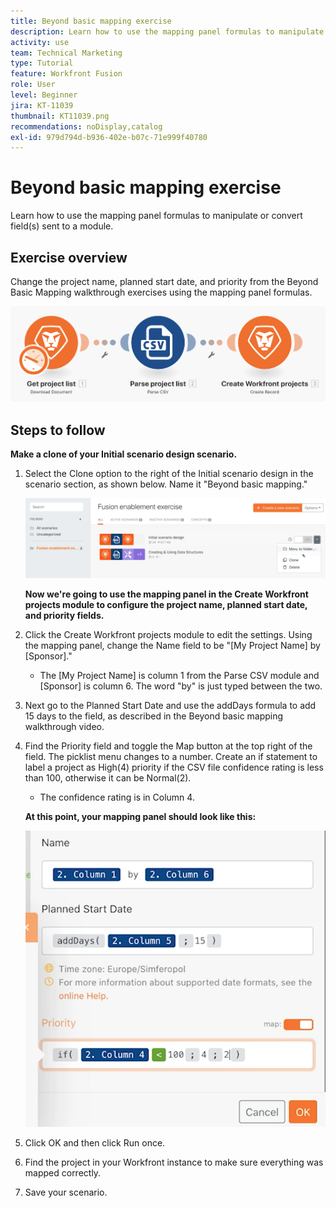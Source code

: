 ```yaml
---
title: Beyond basic mapping exercise
description: Learn how to use the mapping panel formulas to manipulate or convert field(s) sent to a module.
activity: use
team: Technical Marketing
type: Tutorial
feature: Workfront Fusion
role: User
level: Beginner
jira: KT-11039
thumbnail: KT11039.png
recommendations: noDisplay,catalog
exl-id: 979d794d-b936-402e-b07c-71e999f40780
---
```

# Beyond basic mapping exercise

Learn how to use the mapping panel formulas to manipulate or convert field(s) sent to a module.

## Exercise overview

Change the project name, planned start date, and priority from the Beyond Basic Mapping walkthrough exercises using the mapping panel formulas.

   ![Beyond Basic Mapping Image 1](../12-exercises/assets/beyond-basic-mapping-walkthrough-1.png)

## Steps to follow

   **Make a clone of your Initial scenario design scenario.**

1. Select the Clone option to the right of the Initial scenario design in the scenario section, as shown below. Name it "Beyond basic mapping."

   ![Beyond Basic Mapping Image 2](../12-exercises/assets/beyond-basic-mapping-walkthrough-2.png)

   **Now we're going to use the mapping panel in the Create Workfront projects module to configure the project name, planned start date, and priority fields.**

1. Click the Create Workfront projects module to edit the settings. Using the mapping panel, change the Name field to be "[My Project Name] by [Sponsor]."

   + The [My Project Name] is column 1 from the Parse CSV module and [Sponsor] is column 6. The word "by" is just typed between the two.

1. Next go to the Planned Start Date and use the addDays formula to add 15 days to the field, as described in the Beyond basic mapping walkthrough video.
1. Find the Priority field and toggle the Map button at the top right of the field. The picklist menu changes to a number. Create an if statement to label a project as High(4) priority if the CSV file confidence rating is less than 100, otherwise it can be Normal(2).

   + The confidence rating is in Column 4.

   **At this point, your mapping panel should look like this:**

   ![Beyond Basic Mapping Image 3](../12-exercises/assets/beyond-basic-mapping-walkthrough-3.png)

1. Click OK and then click Run once.
1. Find the project in your Workfront instance to make sure everything was mapped correctly.
1. Save your scenario.
